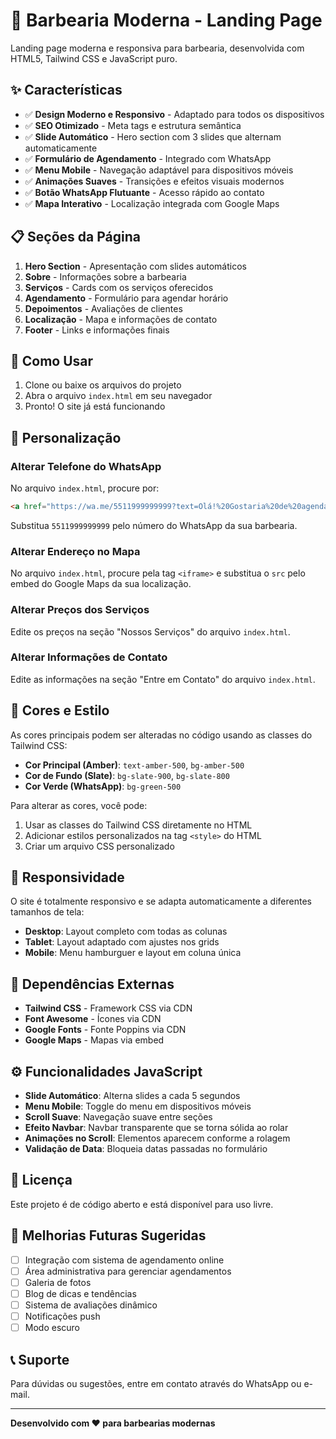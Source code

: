 # 🎂 Barbearia Moderna - Landing Page

Landing page moderna e responsiva para barbearia, desenvolvida com HTML5, Tailwind CSS e JavaScript puro.

## ✨ Características

- ✅ **Design Moderno e Responsivo** - Adaptado para todos os dispositivos
- ✅ **SEO Otimizado** - Meta tags e estrutura semântica
- ✅ **Slide Automático** - Hero section com 3 slides que alternam automaticamente
- ✅ **Formulário de Agendamento** - Integrado com WhatsApp
- ✅ **Menu Mobile** - Navegação adaptável para dispositivos móveis
- ✅ **Animações Suaves** - Transições e efeitos visuais modernos
- ✅ **Botão WhatsApp Flutuante** - Acesso rápido ao contato
- ✅ **Mapa Interativo** - Localização integrada com Google Maps

## 📋 Seções da Página

1. **Hero Section** - Apresentação com slides automáticos
2. **Sobre** - Informações sobre a barbearia
3. **Serviços** - Cards com os serviços oferecidos
4. **Agendamento** - Formulário para agendar horário
5. **Depoimentos** - Avaliações de clientes
6. **Localização** - Mapa e informações de contato
7. **Footer** - Links e informações finais

## 🚀 Como Usar

1. Clone ou baixe os arquivos do projeto
2. Abra o arquivo `index.html` em seu navegador
3. Pronto! O site já está funcionando

## 📝 Personalização

### Alterar Telefone do WhatsApp

No arquivo `index.html`, procure por:

```html
<a href="https://wa.me/5511999999999?text=Olá!%20Gostaria%20de%20agendar%20um%20horário"
```

Substitua `5511999999999` pelo número do WhatsApp da sua barbearia.

### Alterar Endereço no Mapa

No arquivo `index.html`, procure pela tag `<iframe>` e substitua o `src` pelo embed do Google Maps da sua localização.

### Alterar Preços dos Serviços

Edite os preços na seção "Nossos Serviços" do arquivo `index.html`.

### Alterar Informações de Contato

Edite as informações na seção "Entre em Contato" do arquivo `index.html`.

## 🎨 Cores e Estilo

As cores principais podem ser alteradas no código usando as classes do Tailwind CSS:

- **Cor Principal (Amber)**: `text-amber-500`, `bg-amber-500`
- **Cor de Fundo (Slate)**: `bg-slate-900`, `bg-slate-800`
- **Cor Verde (WhatsApp)**: `bg-green-500`

Para alterar as cores, você pode:

1. Usar as classes do Tailwind CSS diretamente no HTML
2. Adicionar estilos personalizados na tag `<style>` do HTML
3. Criar um arquivo CSS personalizado

## 📱 Responsividade

O site é totalmente responsivo e se adapta automaticamente a diferentes tamanhos de tela:

- **Desktop**: Layout completo com todas as colunas
- **Tablet**: Layout adaptado com ajustes nos grids
- **Mobile**: Menu hamburguer e layout em coluna única

## 🔧 Dependências Externas

- **Tailwind CSS** - Framework CSS via CDN
- **Font Awesome** - Ícones via CDN
- **Google Fonts** - Fonte Poppins via CDN
- **Google Maps** - Mapas via embed

## ⚙️ Funcionalidades JavaScript

- **Slide Automático**: Alterna slides a cada 5 segundos
- **Menu Mobile**: Toggle do menu em dispositivos móveis
- **Scroll Suave**: Navegação suave entre seções
- **Efeito Navbar**: Navbar transparente que se torna sólida ao rolar
- **Animações no Scroll**: Elementos aparecem conforme a rolagem
- **Validação de Data**: Bloqueia datas passadas no formulário

## 📄 Licença

Este projeto é de código aberto e está disponível para uso livre.

## 🎯 Melhorias Futuras Sugeridas

- [ ] Integração com sistema de agendamento online
- [ ] Área administrativa para gerenciar agendamentos
- [ ] Galeria de fotos
- [ ] Blog de dicas e tendências
- [ ] Sistema de avaliações dinâmico
- [ ] Notificações push
- [ ] Modo escuro

## 📞 Suporte

Para dúvidas ou sugestões, entre em contato através do WhatsApp ou e-mail.

---

**Desenvolvido com ❤️ para barbearias modernas**
